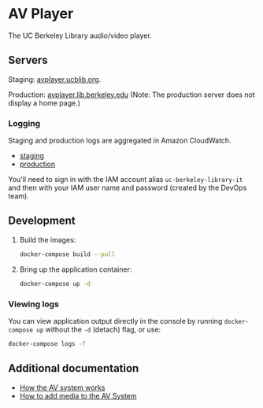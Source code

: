 # AV Player

The UC Berkeley Library audio/video player.

## Servers

Staging: [avplayer.ucblib.org](https://avplayer.ucblib.org/).

Production: [avplayer.lib.berkeley.edu](https://avplayer.lib.berkeley.edu/)
(Note: The production server does not display a home page.)

### Logging

Staging and production logs are aggregated in Amazon CloudWatch.

- [staging](https://us-west-1.console.aws.amazon.com/cloudwatch/home?region=us-west-1#logStream:group=staging/avplayer/rails;streamFilter=typeLogStreamPrefix)
- [production](https://us-west-1.console.aws.amazon.com/cloudwatch/home?region=us-west-1#logStream:group=production/avplayer/rails;streamFilter=typeLogStreamPrefix)

You'll need to sign in with the IAM account alias `uc-berkeley-library-it`
and then with your IAM user name and password (created by the DevOps team).

## Development

1. Build the images:

    ```sh
    docker-compose build --pull
    ```  

2. Bring up the application container:

   ```sh
   docker-compose up -d
   ```

### Viewing logs

You can view application output directly in the console by running
`docker-compose up` without the `-d` (detach) flag, or use:

```sh
docker-compose logs -f
```

##  Additional documentation

* [How the AV system works](https://docs.google.com/document/d/1xckZnP0MeRThHRtlV8asf_ehitWaXT5rXqxp1zVq4qU/edit)
* [How to add media to the AV System](https://docs.google.com/document/d/1gRWsaSoerSvadNlYR-zbYOjgj0geLxV41bBC0rm5nHE/edit)